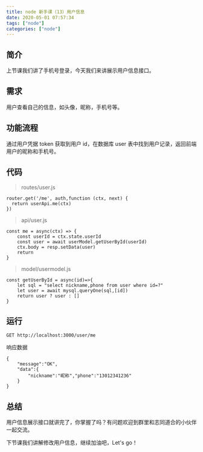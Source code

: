 ```yaml
---
title: node 新手课（13）用户信息
date: 2020-05-01 07:57:34
tags: ["node"]
categories: ["node"]
---
```


## 简介

上节课我们讲了手机号登录，今天我们来讲展示用户信息接口。

## 需求

用户查看自己的信息，如头像，昵称，手机号等。

## 功能流程

通过用户凭据 token 获取到用户 id，在数据库 user 表中找到用户记录，返回前端用户的昵称和手机号。

## 代码

> routes/user.js

```
router.get('/me', auth,function (ctx, next) {
  return userApi.me(ctx)
})
```

> api/user.js

```
const me = async(ctx) => {
    const userId = ctx.state.userId
    const user = await userModel.getUserById(userId)
    ctx.body = resp.setData(user)
    return
}
```

> model/usermodel.js

```
const getUserById = async(id)=>{
    let sql = "select nickname,phone from user where id=?"
    let user = await mysql.queryOne(sql,[id])
    return user ? user : []
}
```

## 运行

```
GET http://localhost:3000/user/me

```

响应数据

```
{
    "message":"OK",
    "data":{
        "nickname":"昵称","phone":"13012341236"
    }
}
```

## 总结

用户信息展示接口就讲完了，你掌握了吗？有问题欢迎到群里和志同道合的小伙伴一起交流。

下节课我们讲解修改用户信息，继续加油吧，Let's go！
